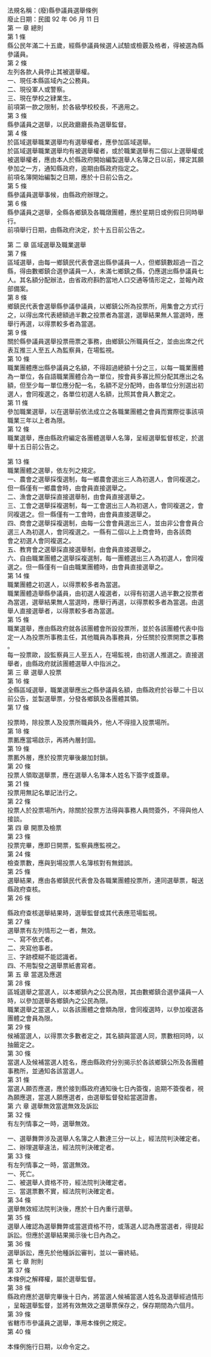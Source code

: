 法規名稱：(廢)縣參議員選舉條例  
廢止日期：民國 92 年 06 月 11 日  
第 一 章 總則  
第 1 條  
縣公民年滿二十五歲，經縣參議員候選人試驗或檢覈及格者，得被選為縣  
參議員。  
第 2 條  
左列各款人員停止其被選舉權。  
一、現任本縣區域內之公務員。  
二、現役軍人或警察。  
三、現在學校之肄業生。  
前項第一款之限制，於各級學校校長，不適用之。  
第 3 條  
縣參議員之選舉，以民政廳廳長為選舉監督。  
第 4 條  
於區域選舉職業選舉均有選舉權者，應參加區域選舉。  
於區域選舉職業選舉均有被選舉權者，或於職業選舉有二個以上選舉權或  
被選舉權者，應由本人於縣政府開始編製選舉人名簿之日以前，擇定其願  
參加之一方，通知縣政府，逾期由縣政府指定之。  
前項名簿開始編製之日期，應於十日前公告之。  
第 5 條  
縣參議員選舉事候，由縣政府辦理之。  
第 6 條  
縣參議員之選舉，全縣各鄉鎮及各職燉團體，應於星期日或例假日同時舉  
行。  
前項舉行日期，由縣政府決定，於十五日前公告之。  


第 二 章 區域選舉及職業選舉  
第 7 條  
區域選舉，由每一鄉鎮民代表會選出縣參議員一人，但鄉鎮數超過一百之  
縣，得由數鄉鎮合選參議員一人，未滿七鄉鎮之縣，仍應選出縣參議員七  
人。其名額分配辦法，由省政府斟酌當地人口交通等情形定之，並報內政  
部備案。  
第 8 條  
鄉鎮民代表會選舉縣參議參議員，以鄉鎮公所為投票所，用集會之方式行  
之，以得出席代表總額過半數之投票者為當選，選舉結果無人當選時，應  
舉行再選，以得票較多者為當選。  
第 9 條  
關於縣參議員選舉投票冊票之事務，由鄉鎮公所職員任之，並由出席之代  
表互推三人至五人為監察員，在場監視。  
第 10 條  
職業團體應出縣參議員之名額，不得超過總額十分之三，以每一職業團體  
為一單位，各自語職業團體合為一單位，按會員多寡比照分配其應出之名  
額，但至少每一單位應分配一名，名額不足分配時，由各單位分別選出初  
選人，會同複選之，各單位初選人名額，比照其會員人數定之。  
第 11 條  
參加職業選舉，以在選舉前依法成立之各職業團體之會員而實際從事該項  
職業三年以上者為限。  
第 12 條  
職業選舉，應由縣政府編定各團體選舉人名簿，呈經選舉監督核定，於選  
舉十五日前公告之。  


第 13 條  
職業團體之選舉，依左列之規定。  
一、農會之選舉採復選制，每一鄉農會選出三人為初選人，會同複選之。  
但一縣僅有一鄉農會時，由會員直接選舉之。  
二、漁會之選舉採直接選舉制，由會員直接選舉之。  
三、工會之選舉採複選制，每一工會選出三人為初選人，會同複選之，會  
同複選之。但一縣僅有一工會時，由會員直接選舉之。  
四、商會之選舉採複選制，由每一公會會員選出三人，並由非公會會員合  
選三人為初選人，會同複選之。一縣有二個以上上商會時，由各該商  
會之初選人會同複選之。  
五、教育會之選舉採直接選舉制，由會員直接選舉之。  
六、自由職業團體之選舉採複選制，每一團體選出三人為初選人，會同複  
選之。但一縣僅有一自由職業團體時，由會員直接選舉之。  
第 14 條  
職業團體之初選人，以得票較多者為當選。  
職業團體造舉縣參議員，由初選人複選者，以得有初選人過半數之投票者  
為當選，選舉結果無人當選時，應舉行再選，以得票較多者為當選。由選  
舉人直接選舉者，以得票較多者為當選。  
第 15 條  
職業選舉，應由縣政府就各該團體會所設投票所，並於各該團體代表中指  
定一人為投票所事務主任，其他職員為事務員，分任關於投票開票之事務  
。  
每一投票歐，設監察員三人至五人，在場監視，由初選人推選之。直接選  
舉者，由縣政府就該團體選舉人中指派之。  
第 三 章 選舉人投票  
第 16 條  
全縣區域選舉，職業選舉應出之縣參議員名額，由縣政府於谷舉二十日以  
前公告，並製選舉票，分發各鄉鎮及各團體其領。  
第 17 條  


投票時，除投票人及投票所職員外，他人不得擅入投票場所。  
第 18 條  
票匭應當場啟示，再將內層封固。  
第 19 條  
票匭外層，應於投票完畢後嚴加封鎖。  
第 20 條  
投票人領取選舉票，應在選舉人名簿本人姓名下簽字或蓋章。  
第 21 條  
投票用無記名單記法行之。  
第 22 條  
投票人於投票場所內，除關於投票方法得與事務人員問簽外，不得與他人  
接談。  
第 四 章 開票及檢票  
第 23 條  
投票完畢，應即日開票，監察員應監視之。  
第 24 條  
檢查票數，應與到場投票人名簿核對有無錯誤。  
第 25 條  
選舉結果，應由各鄉鎮民代表會及各職業團體投票所，連同選舉票，報送  
縣政府查核。  
第 26 條  


縣政府查核選舉結果時，選舉監督或其代表應蒞場監視。  
第 27 條  
選舉票有左列情形之一者，無效。  
一、寫不依式者。  
二、夾寫他事者。  
三、字跡模糊不能認識者。  
四、不用製發之選舉票紙書寫者。  
第 五 章 當選及應選  
第 28 條  
區城選舉之當選人，以本鄉鎮內之公民為限，其由數鄉鎮合選參議員一人  
時，以參加選舉各鄉鎮內之公民為限。  
職業選舉之當選人，以各該團體之會類為限，會同複選時，以參加複選各  
團體之會員為限。  
第 29 條  
候補當選人，以得票次多數者定之，其名額與當選人同，票數相同時，以  
抽籤定之。  
第 30 條  
當選人及候補當選人姓名，應由縣政府分別揭示於各該鄉鎮公所及各團體  
事務所，並通知各該當選人。  
第 31 條  
當選人願否應選，應於接到縣政府通知後七日內簽復，逾期不簽復者，視  
為願應選，當選人願應選者，由選舉監督發給當選證書。  
第 六 章 選舉無效當選無效及訴訟  
第 32 條  
有左列情事之一時，選舉無效。  


一、選舉舞弊涉及選舉人名簿之人數達三分一以上，經法院判決確定者。  
二、辦理選舉違法，經法院判決確定者。  
第 33 條  
有左列情事之一時，當選無效。  
一、死亡。  
二、被選舉人資格不符，經法院判決確定者。  
三、當選票數不實，經法院判決確定者。  
第 34 條  
選舉無效經法院判決後，應於十日內重行選舉。  
第 35 條  
選舉人確認為選舉舞弊或當選資格不符，或落選人認為應當選者，得提起  
訴訟。但應於選舉結果揭示後七日內為之。  
第 36 條  
選舉訴訟，應先於他種訴訟審判，並以一審終結。  
第 七 章 附則  
第 37 條  
本條例之解釋權，屬於選舉監督。  
第 38 條  
縣政府應於選舉完畢後十日內，將當選人候補當選人姓名及選舉經過情形  
，呈報選舉監督，並將有效無效之選舉票保存之，保存期間為六個月。  
第 39 條  
省轄市市參議員之選舉，準用本條例之規定。  
第 40 條  


本條例施行日期，以命令定之。  


